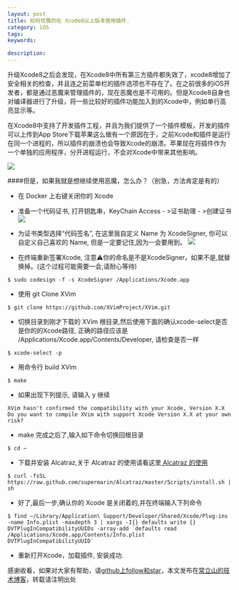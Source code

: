 ```yaml
---
layout: post
title: 如何优雅的在 Xcode8以上版本使用插件.
category: iOS
tags:
keywords:

description:
---
```


升级Xcode8之后会发现，在Xcode8中所有第三方插件都失效了，xcode8增加了安全相关的检查，并且连之前菜单栏的插件选项也不存在了。在之前很多的iOS开发者，都是通过恶魔来管理插件的，现在恶魔也是不可用的。但是Xcode8自身也对编译器进行了升级，将一些比较好的插件功能加入到的Xcode中，例如单行高亮显示等。

在Xcode8中支持了开发插件工程，并且为我们提供了一个插件模板，开发的插件可以上传到App Store下载苹果这么做有一个原因在于，之前Xcode和插件是运行在同一个进程的，所以插件的崩溃也会导致Xcode的崩溃。苹果现在将插件作为一个单独的应用程序，分开进程运行，不会对Xcode中带来其他影响。

![]({{site.url}}/assets/postImages/ios/buildxcode_01.png)

####但是，如果我就是想继续使用恶魔，怎么办？（别急，方法肯定是有的）

* 在 Docker 上右键关闭你的 Xcode

* 准备一个代码证书, 打开钥匙串，KeyChain Access - >证书助理 - >创建证书
![]({{site.url}}/assets/postImages/ios/buildxcode_02.png)
* 为证书类型选择“代码签名”, 在这里我自定义 Name 为 XcodeSigner, 你可以自定义自己喜欢的 Name, 但是一定要记住,因为一会要用到。
![]({{site.url}}/assets/postImages/ios/buildxcode_03.png)
* 在终端重新签署Xcode, 注意⚠️你的命名是不是XcodeSigner，如果不是,就替换掉。(这个过程可能需要一会,请耐心等待)

````
$ sudo codesign -f -s XcodeSigner /Applications/Xcode.app 
````
* 使用 git Clone XVim

````
$ git clone https://github.com/XVimProject/XVim.git
````
* 切换目录到刚才下载的 XVim 根目录,然后使用下面的确认xcode-select是否是你的的Xcode路径, 正确的路径应该是 /Applications/Xcode.app/Contents/Developer, 请检查是否一样

````
$ xcode-select -p
````
* 用命令行 build XVim

````
$ make
````

* 如果出现下列提示, 请输入 y 继续

````
XVim hasn't confirmed the compatibility with your Xcode, Version X.X
Do you want to compile XVim with support Xcode Version X.X at your own risk? 
````
* make 完成之后了,输入如下命令切换回根目录

````
$ cd ~
````
* 下载并安装 Alcatraz,关于 Alcatraz 的使用请看这里[ Alcatraz 的使用](http://www.jianshu.com/p/7a2484123bf6)

````
$ curl -fsSL https://raw.github.com/supermarin/Alcatraz/master/Scripts/install.sh | sh
````

* 好了,最后一步,确认你的 Xcode 是关闭着的,并在终端输入下列命令

````
$ find ~/Library/Application\ Support/Developer/Shared/Xcode/Plug-ins -name Info.plist -maxdepth 3 | xargs -I{} defaults write {} DVTPlugInCompatibilityUUIDs -array-add `defaults read /Applications/Xcode.app/Contents/Info.plist DVTPlugInCompatibilityUUID`
````
* 重新打开Xcode，加载插件, 安装成功.

感谢收看，如果对大家有帮助，请[github上follow和star](https://github.com/cls8428181)，本文发布在[常立山的技术博客](https://cls8428181.github.io/)，转载请注明出处